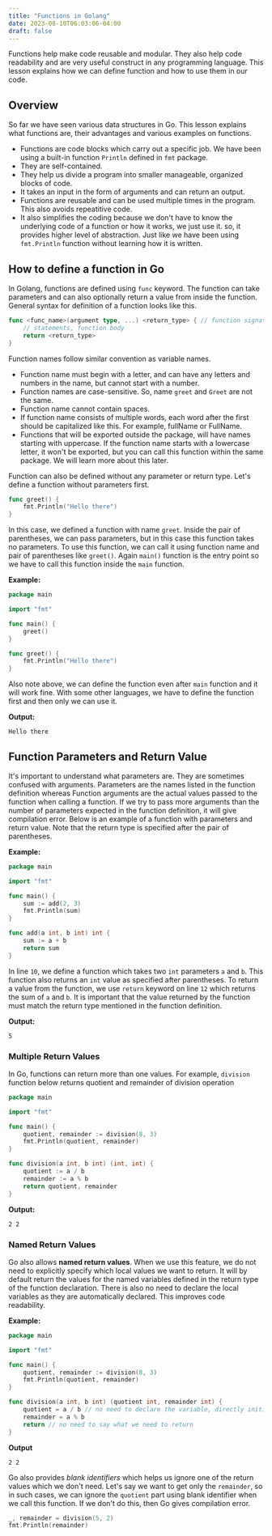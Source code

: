 ```yaml
---
title: "Functions in Golang"
date: 2023-08-10T06:03:06-04:00
draft: false
---
```


Functions help make code reusable and modular. They also help code readability and are very useful construct in any programming language. This lesson explains how we can define function and how to use them in our code.
<!--more-->

## Overview 
So far we have seen various data structures in Go. This lesson explains what functions are, their advantages and various examples on functions.

- Functions are code blocks which carry out a specific job. We have been using a built-in function `Println` defined in `fmt` package.
- They are self-contained. 
- They help us divide a program into smaller manageable, organized blocks of code. 
- It takes an input in the form of arguments and can return an output. 
- Functions are reusable and can be used multiple times in the program. This also avoids repeatitive code. 
- It also simplifies the coding because we don't have to know the underlying code of a function or how it works, we just use it. so, it provides higher level of abstraction. Just like we have been using `fmt.Println` function without learning how it is written.

## How to define a function in Go

In Golang, functions are defined using `func` keyword. The function can take parameters and can also optionally return a value from inside the function. General syntax for definition of a function looks like this.

```go
func <func_name>(argument type, ...) <return_type> { // function signature
    // statements, function body
    return <return_type>
}
```

Function names follow similar convention as variable names.

- Function name must begin with a letter, and can have any letters and numbers in the name, but cannot start with a number.
- Function names are case-sensitive. So, name `greet` and `Greet` are not the same.
- Function name cannot contain spaces.
- If function name consists of multiple words, each word after the first should be capitalized like this. For example, fullName or FullName.
- Functions that will be exported outside the package, will have names starting with uppercase. If the function name starts with a lowercase letter, it won't be exported, but you can call this function within the same package. We will learn more about this later.

Function can also be defined without any parameter or return type. Let's define a function without parameters first. 

```go
func greet() {
    fmt.Println("Hello there")
}
```

In this case, we defined a function with name `greet`. Inside the pair of parentheses, we can pass parameters, but in this case this function takes no parameters. To use this function, we can call it using function name and pair of parentheses like `greet()`. Again `main()` function is the entry point so we have to call this function inside the `main` function.

**Example:**

```go
package main

import "fmt"

func main() {
	greet()
}

func greet() {
    fmt.Println("Hello there")
}
```

Also note above, we can define the function even after `main` function and it will work fine. With some other languages, we have to define the function first and then only we can use it.

**Output:**
```output{ lineNos=false }
Hello there
```

## Function Parameters and Return Value

It's important to understand what parameters are. They are sometimes confused with arguments. 
Parameters are the names listed in the function definition whereas Function arguments are the actual values passed to the function when calling a function. 
If we try to pass more arguments than the number of parameters expected in the function definition, it will give compilation error.
Below is an example of a function with parameters and return value. Note that the return type is specified after the pair of parentheses.

**Example:**

```go
package main

import "fmt"

func main() {
	sum := add(2, 3)
	fmt.Println(sum)
}

func add(a int, b int) int {
    sum := a + b
    return sum
}
```

In line `10`, we define a function which takes two `int` parameters `a` and `b`. This function also returns an `int` value as specified after parentheses. To return a value from the function, we use `return` keyword on line `12` which returns the sum of `a` and `b`. It is important that the value returned by the function must match the return type mentioned in the function definition.

**Output:**
```output{ lineNos=false }
5
```

### Multiple Return Values

In Go, functions can return more than one values. For example, `division` function below returns quotient and remainder of division operation

```go
package main

import "fmt"

func main() {
	quotient, remainder := division(8, 3)
	fmt.Println(quotient, remainder)
}

func division(a int, b int) (int, int) {
    quotient := a / b
    remainder := a % b
    return quotient, remainder
}
```

**Output:**
```output{ lineNos=false }
2 2
```

### Named Return Values
Go also allows **named return values**. When we use this feature, we do not need to explicitly specify which local values we want to return. It will by default return the values for the named variables defined in the return type of the function declaration. There is also no need to declare the local variables as they are automatically declared. This improves code readability.

**Example:**
```go
package main

import "fmt"

func main() {
	quotient, remainder := division(8, 3)
	fmt.Println(quotient, remainder)
}

func division(a int, b int) (quotient int, remainder int) {
	quotient = a / b // no need to declare the variable, directly initialize it.
	remainder = a % b
	return // no need to say what we need to return
}
```

**Output**
```output{ lineNos=false }
2 2
```

Go also provides *blank identifiers* which helps us ignore one of the return values which we don't need. Let's say we want to get only the `remainder`, so in such cases, we can ignore the `quotient` part using blank identifier when we call this function. If we don't do this, then Go gives compilation error.

```go
_, remainder = division(5, 2)
fmt.Println(remainder)
```